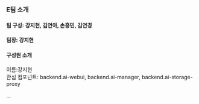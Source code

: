 ### E팀 소개

#### 팀 구성: 강지현, 김연아, 손흥민, 김연경
#### 팀장: 강지현


#### 구성원 소개 
이름:강지현   
관심 컴포넌트: backend.ai-webui, backend.ai-manager, backend.ai-storage-proxy

...
